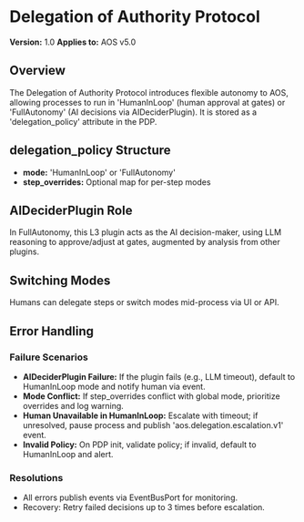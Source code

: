 # Delegation of Authority Protocol

**Version:** 1.0
**Applies to:** AOS v5.0

## Overview
The Delegation of Authority Protocol introduces flexible autonomy to AOS, allowing processes to run in 'HumanInLoop' (human approval at gates) or 'FullAutonomy' (AI decisions via AIDeciderPlugin). It is stored as a 'delegation_policy' attribute in the PDP.

## delegation_policy Structure
- **mode:** 'HumanInLoop' or 'FullAutonomy'
- **step_overrides:** Optional map for per-step modes

## AIDeciderPlugin Role
In FullAutonomy, this L3 plugin acts as the AI decision-maker, using LLM reasoning to approve/adjust at gates, augmented by analysis from other plugins.

## Switching Modes
Humans can delegate steps or switch modes mid-process via UI or API. 

## Error Handling

### Failure Scenarios
- **AIDeciderPlugin Failure:** If the plugin fails (e.g., LLM timeout), default to HumanInLoop mode and notify human via event.
- **Mode Conflict:** If step_overrides conflict with global mode, prioritize overrides and log warning.
- **Human Unavailable in HumanInLoop:** Escalate with timeout; if unresolved, pause process and publish 'aos.delegation.escalation.v1' event.
- **Invalid Policy:** On PDP init, validate policy; if invalid, default to HumanInLoop and alert.

### Resolutions
- All errors publish events via EventBusPort for monitoring.
- Recovery: Retry failed decisions up to 3 times before escalation. 

